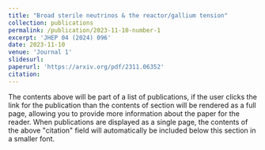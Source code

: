 ```yaml
---
title: "Broad sterile neutrinos & the reactor/gallium tension"
collection: publications
permalink: /publication/2023-11-10-number-1
excerpt: 'JHEP 04 (2024) 096'
date: 2023-11-10
venue: 'Journal 1'
slidesurl: 
paperurl: 'https://arxiv.org/pdf/2311.06352'
citation: 
---
```


The contents above will be part of a list of publications, if the user clicks the link for the publication than the contents of section will be rendered as a full page, allowing you to provide more information about the paper for the reader. When publications are displayed as a single page, the contents of the above "citation" field will automatically be included below this section in a smaller font.